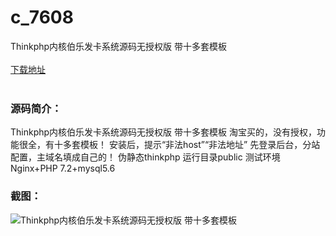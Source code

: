 # c_7608
Thinkphp内核伯乐发卡系统源码无授权版 带十多套模板
<br/></br>
[下载地址](https://www.uuid2.com/7608.html "下载地址")
<br/></br>
<h3>源码简介：</h3>
<p>Thinkphp内核伯乐发卡系统源码无授权版 带十多套模板
淘宝买的，没有授权，功能很全，有十多套模板！
安装后，提示“非法host”“非法地址” 先登录后台，分站配置，主域名填成自己的！
伪静态thinkphp   运行目录public
测试环境  Nginx+PHP 7.2+mysql5.6<p>
<h3>截图：</h3>
<img src="https://www.uuid2.com/wp-content/uploads/img/uimage/86491638501076.gif" alt="Thinkphp内核伯乐发卡系统源码无授权版 带十多套模板">
